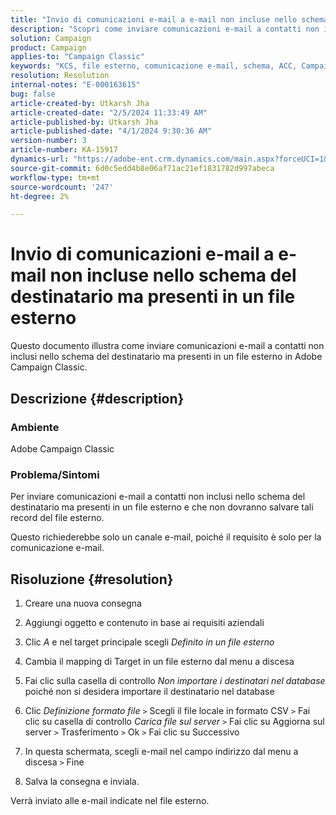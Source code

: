 ```yaml
---
title: "Invio di comunicazioni e-mail a e-mail non incluse nello schema del destinatario, ma presenti in un file esterno"
description: "Scopri come inviare comunicazioni e-mail a contatti non inclusi nello schema del destinatario in Adobe Campaign Classic."
solution: Campaign
product: Campaign
applies-to: "Campaign Classic"
keywords: "KCS, file esterno, comunicazione e-mail, schema, ACC, Campaign Classic"
resolution: Resolution
internal-notes: "E-000163615"
bug: false
article-created-by: Utkarsh Jha
article-created-date: "2/5/2024 11:33:49 AM"
article-published-by: Utkarsh Jha
article-published-date: "4/1/2024 9:30:36 AM"
version-number: 3
article-number: KA-15917
dynamics-url: "https://adobe-ent.crm.dynamics.com/main.aspx?forceUCI=1&pagetype=entityrecord&etn=knowledgearticle&id=2d30ec6d-1ac4-ee11-9079-6045bd0065f9"
source-git-commit: 6d0c5edd4b8e06af71ac21ef1831782d997abeca
workflow-type: tm+mt
source-wordcount: '247'
ht-degree: 2%

---
```


# Invio di comunicazioni e-mail a e-mail non incluse nello schema del destinatario ma presenti in un file esterno


Questo documento illustra come inviare comunicazioni e-mail a contatti non inclusi nello schema del destinatario ma presenti in un file esterno in Adobe Campaign Classic.

## Descrizione {#description}


### <b>Ambiente</b>

Adobe Campaign Classic



### Problema/Sintomi

Per inviare comunicazioni e-mail a contatti non inclusi nello schema del destinatario ma presenti in un file esterno e che non dovranno salvare tali record del file esterno.

Questo richiederebbe solo un canale e-mail, poiché il requisito è solo per la comunicazione e-mail.


## Risoluzione {#resolution}


1. Creare una nuova consegna


2. Aggiungi oggetto e contenuto in base ai requisiti aziendali


3. Clic *A* e nel target principale scegli *Definito in un file esterno*


4. Cambia il mapping di Target in un file esterno dal menu a discesa


5. Fai clic sulla casella di controllo *Non importare i destinatari nel database* poiché non si desidera importare il destinatario nel database


6. Clic *Definizione formato file* `>`  Scegli il file locale in formato CSV `>`  Fai clic su casella di controllo *Carica file sul server* `>`  Fai clic su Aggiorna sul server `>`  Trasferimento `>`  Ok `>`  Fai clic su Successivo


7. In questa schermata, scegli e-mail nel campo indirizzo dal menu a discesa `>`  Fine


8. Salva la consegna e inviala.




Verrà inviato alle e-mail indicate nel file esterno.


